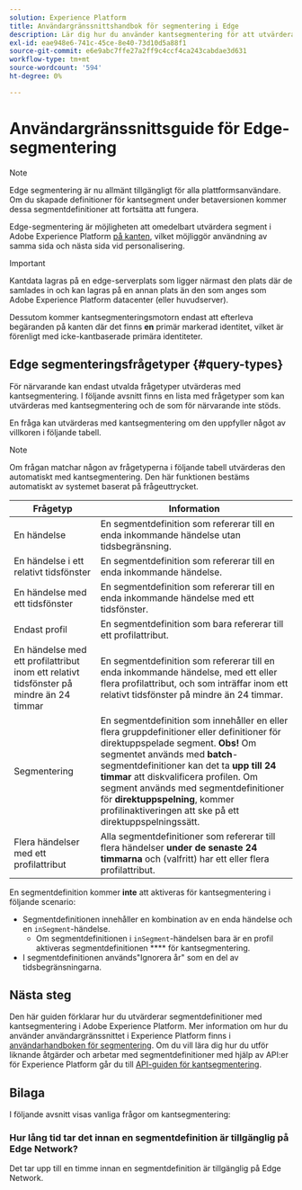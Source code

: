 ```yaml
---
solution: Experience Platform
title: Användargränssnittshandbok för segmentering i Edge
description: Lär dig hur du använder kantsegmentering för att utvärdera segmentdefinitioner i plattformar direkt, vilket möjliggör användning av samma sida och nästa sidpersonalisering.
exl-id: eae948e6-741c-45ce-8e40-73d10d5a88f1
source-git-commit: e6e9abc7ffe27a2ff9c4ccf4ca243cabdae3d631
workflow-type: tm+mt
source-wordcount: '594'
ht-degree: 0%

---
```


# Användargränssnittsguide för Edge-segmentering

>[!NOTE]
>
>Edge segmentering är nu allmänt tillgängligt för alla plattformsanvändare. Om du skapade definitioner för kantsegment under betaversionen kommer dessa segmentdefinitioner att fortsätta att fungera.

Edge-segmentering är möjligheten att omedelbart utvärdera segment i Adobe Experience Platform [på kanten](../../web-sdk/home.md), vilket möjliggör användning av samma sida och nästa sida vid personalisering.

>[!IMPORTANT]
>
> Kantdata lagras på en edge-serverplats som ligger närmast den plats där de samlades in och kan lagras på en annan plats än den som anges som Adobe Experience Platform datacenter (eller huvudserver).
>
> Dessutom kommer kantsegmenteringsmotorn endast att efterleva begäranden på kanten där det finns **en** primär markerad identitet, vilket är förenligt med icke-kantbaserade primära identiteter.

## Edge segmenteringsfrågetyper {#query-types}

För närvarande kan endast utvalda frågetyper utvärderas med kantsegmentering. I följande avsnitt finns en lista med frågetyper som kan utvärderas med kantsegmentering och de som för närvarande inte stöds.

En fråga kan utvärderas med kantsegmentering om den uppfyller något av villkoren i följande tabell.

>[!NOTE]
>
>Om frågan matchar någon av frågetyperna i följande tabell utvärderas den automatiskt med kantsegmentering. Den här funktionen bestäms automatiskt av systemet baserat på frågeuttrycket.

| Frågetyp | Information |
| ---------- | ------- |
| En händelse | En segmentdefinition som refererar till en enda inkommande händelse utan tidsbegränsning. |
| En händelse i ett relativt tidsfönster | En segmentdefinition som refererar till en enda inkommande händelse. |
| En händelse med ett tidsfönster | En segmentdefinition som refererar till en enda inkommande händelse med ett tidsfönster. |
| Endast profil | En segmentdefinition som bara refererar till ett profilattribut. |
| En händelse med ett profilattribut inom ett relativt tidsfönster på mindre än 24 timmar | En segmentdefinition som refererar till en enda inkommande händelse, med ett eller flera profilattribut, och som inträffar inom ett relativt tidsfönster på mindre än 24 timmar. |
| Segmentering | En segmentdefinition som innehåller en eller flera gruppdefinitioner eller definitioner för direktuppspelade segment. **Obs!** Om segmentet används med **batch**-segmentdefinitioner kan det ta **upp till 24 timmar** att diskvalificera profilen. Om segment används med segmentdefinitioner för **direktuppspelning**, kommer profilinaktiveringen att ske på ett direktuppspelningssätt. |
| Flera händelser med ett profilattribut | Alla segmentdefinitioner som refererar till flera händelser **under de senaste 24 timmarna** och (valfritt) har ett eller flera profilattribut. |

En segmentdefinition kommer **inte** att aktiveras för kantsegmentering i följande scenario:

- Segmentdefinitionen innehåller en kombination av en enda händelse och en `inSegment`-händelse.
   - Om segmentdefinitionen i `inSegment`-händelsen bara är en profil aktiveras segmentdefinitionen **** för kantsegmentering.
- I segmentdefinitionen används&quot;Ignorera år&quot; som en del av tidsbegränsningarna.

## Nästa steg

Den här guiden förklarar hur du utvärderar segmentdefinitioner med kantsegmentering i Adobe Experience Platform. Mer information om hur du använder användargränssnittet i Experience Platform finns i [användarhandboken för segmentering](./overview.md). Om du vill lära dig hur du utför liknande åtgärder och arbetar med segmentdefinitioner med hjälp av API:er för Experience Platform går du till [API-guiden för kantsegmentering](../api/edge-segmentation.md).

## Bilaga

I följande avsnitt visas vanliga frågor om kantsegmentering:

### Hur lång tid tar det innan en segmentdefinition är tillgänglig på Edge Network?

Det tar upp till en timme innan en segmentdefinition är tillgänglig på Edge Network.
